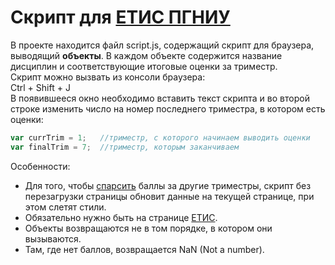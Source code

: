 # Скрипт для [ЕТИС ПГНИУ](https://student.psu.ru/)  

В проекте находится файл script.js, содержащий скрипт для браузера, выводящий **объекты**. В каждом объекте содержится название дисциплин и соответствующие итоговые оценки за триместр.  
Скрипт можно вызвать из консоли браузера:  
Ctrl + Shift + J   
В появившееся окно необходимо вставить текст скрипта и во второй строке изменить число на номер последнего триместра, в котором есть оценки: 
```JavaScript
var currTrim = 1;	//триместр, с которого начинаем выводить оценки
var finalTrim = 7;	//триместр, которым заканчиваем
```  
Особенности:
* Для того, чтобы [спарсить](http://rustepan.ru/%D1%87%D1%82%D0%BE-%D1%82%D0%B0%D0%BA%D0%BE%D0%B5-%D0%BF%D0%B0%D1%80%D1%81%D0%B8%D0%BD%D0%B3/) баллы за другие триместры, скрипт без перезагрузки страницы обновит данные на текущей странице, при этом слетят стили.  
* Обязательно нужно быть на странице [ЕТИС](https://student.psu.ru/).  
* Объекты возвращаются не в том порядке, в котором они вызываются.  
* Там, где нет баллов, возвращается NaN (Not a number).